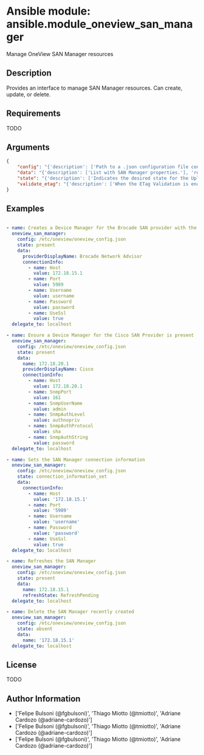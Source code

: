 # Ansible module: ansible.module_oneview_san_manager


Manage OneView SAN Manager resources

## Description

Provides an interface to manage SAN Manager resources. Can create, update, or delete.

## Requirements

TODO

## Arguments

``` json
{
    "config": "{'description': ['Path to a .json configuration file containing the OneView client configuration. The configuration file is optional and when used should be present in the host running the ansible commands. If the file path is not provided, the configuration will be loaded from environment variables. For links to example configuration files or how to use the environment variables verify the notes section.']}",
    "data": "{'description': ['List with SAN Manager properties.'], 'required': True}",
    "state": "{'description': ['Indicates the desired state for the Uplink Set resource. - C(present) ensures data properties are compliant with OneView. - C(absent) removes the resource from OneView, if it exists. - C(connection_information_set) updates the connection information for the SAN Manager. This operation is non-idempotent.'], 'default': 'present', 'choices': ['present', 'absent', 'connection_information_set']}",
    "validate_etag": "{'description': ['When the ETag Validation is enabled, the request will be conditionally processed only if the current ETag for the resource matches the ETag provided in the data.'], 'default': True, 'type': 'bool'}",
}
```

## Examples


``` yaml

- name: Creates a Device Manager for the Brocade SAN provider with the given hostname and credentials
  oneview_san_manager:
    config: /etc/oneview/oneview_config.json
    state: present
    data:
      providerDisplayName: Brocade Network Advisor
      connectionInfo:
        - name: Host
          value: 172.18.15.1
        - name: Port
          value: 5989
        - name: Username
          value: username
        - name: Password
          value: password
        - name: UseSsl
          value: true
  delegate_to: localhost

- name: Ensure a Device Manager for the Cisco SAN Provider is present
  oneview_san_manager:
    config: /etc/oneview/oneview_config.json
    state: present
    data:
      name: 172.18.20.1
      providerDisplayName: Cisco
      connectionInfo:
        - name: Host
          value: 172.18.20.1
        - name: SnmpPort
          value: 161
        - name: SnmpUserName
          value: admin
        - name: SnmpAuthLevel
          value: authnopriv
        - name: SnmpAuthProtocol
          value: sha
        - name: SnmpAuthString
          value: password
  delegate_to: localhost

- name: Sets the SAN Manager connection information
  oneview_san_manager:
    config: /etc/oneview/oneview_config.json
    state: connection_information_set
    data:
      connectionInfo:
        - name: Host
          value: '172.18.15.1'
        - name: Port
          value: '5989'
        - name: Username
          value: 'username'
        - name: Password
          value: 'password'
        - name: UseSsl
          value: true
  delegate_to: localhost

- name: Refreshes the SAN Manager
  oneview_san_manager:
    config: /etc/oneview/oneview_config.json
    state: present
    data:
      name: 172.18.15.1
      refreshState: RefreshPending
  delegate_to: localhost

- name: Delete the SAN Manager recently created
  oneview_san_manager:
    config: /etc/oneview/oneview_config.json
    state: absent
    data:
      name: '172.18.15.1'
  delegate_to: localhost

```

## License

TODO

## Author Information
  - ['Felipe Bulsoni (@fgbulsoni)', 'Thiago Miotto (@tmiotto)', 'Adriane Cardozo (@adriane-cardozo)']
  - ['Felipe Bulsoni (@fgbulsoni)', 'Thiago Miotto (@tmiotto)', 'Adriane Cardozo (@adriane-cardozo)']
  - ['Felipe Bulsoni (@fgbulsoni)', 'Thiago Miotto (@tmiotto)', 'Adriane Cardozo (@adriane-cardozo)']

